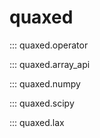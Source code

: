 # quaxed

::: quaxed.operator

::: quaxed.array_api

::: quaxed.numpy

::: quaxed.scipy

::: quaxed.lax

